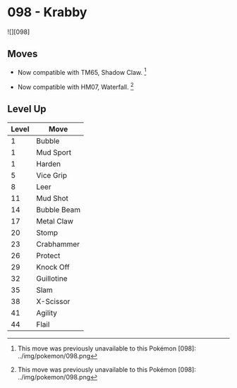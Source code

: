 # 098 - Krabby
![][098]

## Moves

 - Now compatible with TM65, Shadow Claw. [^1]

 - Now compatible with HM07, Waterfall. [^1]

## Level Up

Level | Move
---   | ---
  1   | Bubble
  1   | Mud Sport
  1   | Harden
  5   | Vice Grip
  8   | Leer
 11   | Mud Shot
 14   | Bubble Beam
 17   | Metal Claw
 20   | Stomp
 23   | Crabhammer
 26   | Protect
 29   | Knock Off
 32   | Guillotine
 35   | Slam
 38   | X-Scissor
 41   | Agility
 44   | Flail

[^1]: This move was previously unavailable to this Pokémon
[098]: ../img/pokemon/098.png
